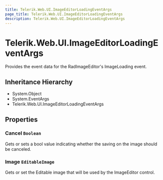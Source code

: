 ```yaml
---
title: Telerik.Web.UI.ImageEditorLoadingEventArgs
page_title: Telerik.Web.UI.ImageEditorLoadingEventArgs
description: Telerik.Web.UI.ImageEditorLoadingEventArgs
---
```


# Telerik.Web.UI.ImageEditorLoadingEventArgs

Provides the event data for the RadImageEditor's ImageLoading event.

## Inheritance Hierarchy

* System.Object
* System.EventArgs
* Telerik.Web.UI.ImageEditorLoadingEventArgs

## Properties

###  Cancel `Boolean`

Gets or sets a bool value indicating whether the saving on the image should be canceled.

###  Image `EditableImage`

Gets or set the Editable image that will be used by the ImageEditor control.

